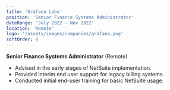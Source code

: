```yaml
---
title: 'Grafana Labs'
position: 'Senior Finance Systems Administrator'
dateRange: 'July 2022 – Nov 2022'
location: 'Remote'
logo: '/assets/images/companies/grafana.png'
sortOrder: 4
---
```


**Senior Finance Systems Administrator** (Remote)

- Advised in the early stages of NetSuite implementation.
- Provided interim end user support for legacy billing systems.
- Conducted initial end-user training for basic NetSuite usage.
